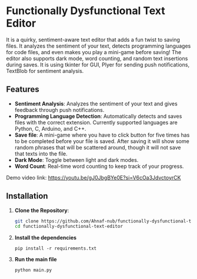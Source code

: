 # Functionally Dysfunctional Text Editor

It is a quirky, sentiment-aware text editor that adds a fun twist to saving files. It analyzes the sentiment of your text, detects programming languages for code files, and even makes you play a mini-game before saving! The editor also supports dark mode, word counting, and random text insertions during saves. It is using tkinter for GUI, Plyer for sending push notifications, TextBlob for sentiment analysis. 

## Features

- **Sentiment Analysis**: Analyzes the sentiment of your text and gives feedback through push notifications.
- **Programming Language Detection**: Automatically detects and saves files with the correct extension. Currently supported languages are Python, C, Arduino, and C++.
- **Save file**: A mini-game where you have to click button for five times has to be completed before your file is saved. After saving it will show some random phrases that will be scattered around, though it will not save that texts into the file.
- **Dark Mode**: Toggle between light and dark modes.
- **Word Count**: Real-time word counting to keep track of your progress.

Demo video link: https://youtu.be/gJ0JbgBYe0E?si=V6cOa3JdvctoyrCK

## Installation

1. **Clone the Repository**:
   ```bash
   git clone https://github.com/Ahnaf-nub/functionally-dysfunctional-text-editor.git
   cd functionally-dysfunctional-text-editor
2. **Install the dependencies**
   ```
   pip install -r requirements.txt
3. **Run the main file**
   ```
   python main.py
